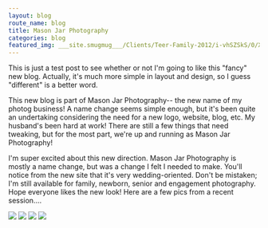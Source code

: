 ```yaml
---
layout: blog
route_name: blog
title: Mason Jar Photography
categories: blog
featured_img: ___site.smugmug___/Clients/Teer-Family-2012/i-vhSZSkS/0/XL/TeerFamily-011-XL.jpg
---
```

This is just a test post to see whether or not I'm going to like this "fancy" new blog. Actually, it's much more simple in layout and design, so I guess "different" is a better word.

This new blog is part of Mason Jar Photography-- the new name of my photog business! A name change seems simple enough, but it's been quite an undertaking considering the need for a new logo, website, blog, etc. My husband's been hard at work! There are still a few things that need tweaking, but for the most part, we're up and running as Mason Jar Photography!

I'm super excited about this new direction. Mason Jar Photography is mostly a name change, but was a change I felt I needed to make. You'll notice from the new site that it's very wedding-oriented. Don't be mistaken; I'm still available for family, newborn, senior and engagement photography. Hope everyone likes the new look!  Here are a few pics from a recent session....

<img src="{{site.smugmug}}/Clients/Teer-Family-2012/i-vhSZSkS/0/XL/TeerFamily-011-XL.jpg"/>
<img src="{{site.smugmug}}/Clients/Teer-Family-2012/i-96wzDqr/0/XL/TeerFamily-008-XL.jpg"/>
<img src="{{site.smugmug}}/Clients/Teer-Family-2012/i-CXzS6Bw/0/XL/TeerFamily-044-XL.jpg"/>
<img src="{{site.smugmug}}/Clients/Teer-Family-2012/i-66jxmLQ/0/XL/TeerFamily-050-XL.jpg"/>
